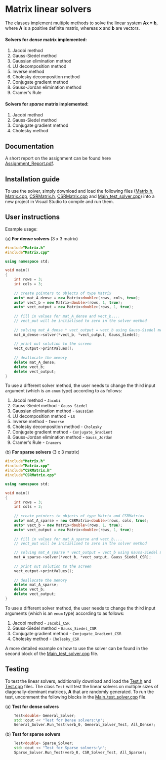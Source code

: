 # Matrix linear solvers

The classes implement multiple methods to solve the linear system **Ax = b**, where **A** is a positive definite matrix, whereas **x** and **b** are vectors.

#### Solvers for *dense* matrix implemented:

1.  Jacobi method
2.  Gauss-Siedel method
3.  Gaussian elimination method
4.  LU decomposition method
5.  Inverse method
6.  Cholesky decomposition method
7.  Conjugate gradient method
8.  Gauss-Jordan elimination method
9.  Cramer's Rule

#### Solvers for *sparse* matrix implemented:

1.  Jacobi method
2.  Gauss-Siedel method
3.  Conjugate gradient method
4.  Cholesky method

## Documentation

A short report on the assignment can be found here [Assignment_Report.pdf](Assignment_Report.pdf).

## Installation guide

To use the solver, simply download and load the following files ([Matrix.h](Matrix.h), [Matrix.cpp](Matrix.cpp), [CSRMatrix.h](CSRMatrix.h), [CSRMatrix.cpp](CSRMatrix.cpp) and [Main_test_solver.cpp](Main_test_solver.cpp)) into a new project in Visual Studio to compile and run them.

## User instructions

Example usage:

 (a) **For dense solvers** (3 x 3 matrix)
 
```c++
#include"Matrix.h"
#include"Matrix.cpp"

using namespace std;

void main()
{
    int rows = 3;
    int cols = 3;
    
    // create pointers to objects of type Matrix
    auto* mat_A_dense = new Matrix<double>(rows, cols, true);
    auto* vect_b = new Matrix<double>(rows, 1, true);
    auto* vect_output = new Matrix<double>(rows, 1, true);
    
    // fill in values for mat_A_dense and vect_b....
    // vect_out will be initialised to zero in the solver method
       
    // solving mat_A_dense * vect_output = vect_b using Gauss-Siedel method
    mat_A_dense->solver(*vect_b, *vect_output, Gauss_Siedel);
    
    // print out solution to the screen
    vect_output->printValues();
    
    // deallocate the memory
    delete mat_A_dense;
    delete vect_b;
    delete vect_output;
}
```

To use a different solver method, the user needs to change the third input argument (which is an `enum` type) according to as follows:

1.  Jacobi method - `Jacobi`
2.  Gauss-Siedel method - `Gauss_Siedel`
3.  Gaussian elimination method - `Gaussian`
4.  LU decomposition method - `LU`
5.  Inverse method - `Inverse`
6.  Cholesky decomposition method - `Cholesky`
7.  Conjugate gradient method - `Conjugate_Gradient`
8.  Gauss-Jordan elimination method - `Gauss_Jordan`
9.  Cramer's Rule - `Cramers`

(b) **For sparse solvers** (3 x 3 matrix)

```c++
#include"Matrix.h"
#include"Matrix.cpp"
#include"CSRMatrix.h"
#include"CSRMatrix.cpp"

using namespace std;

void main()
{
    int rows = 3;
    int cols = 3;
    
    // create pointers to objects of type Matrix and CSRMatrixs
    auto* mat_A_sparse = new CSRMatrix<double>(rows, cols, true);
    auto* vect_b = new Matrix<double>(rows, 1, true);
    auto* vect_output = new Matrix<double>(rows, 1, true);
    
    // fill in values for mat_A_sparse and vect_b....
    // vect_out will be initialised to zero in the solver method

    // solving mat_A_sparse * vect_output = vect_b using Gauss-Siedel method
    mat_A_sparse->solver(*vect_b, *vect_output, Gauss_Siedel_CSR);
    
    // print out solution to the screen
    vect_output->printValues();
    
    // deallocate the memory
    delete mat_A_sparse;
    delete vect_b;
    delete vect_output;
}   
```

To use a different solver method, the user needs to change the third input arguments (which is an `enum` type) according to as follows:

1.  Jacobi method - `Jacobi_CSR`
2.  Gauss-Siedel method - `Gauss_Siedel_CSR`
3.  Conjugate gradient method - `Conjugate_Gradient_CSR`
4.  Cholesky method - `Cholesky_CSR`

A more detailed example on how to use the solver can be found in the second block of the [Main_test_solver.cpp](Main_test_solver.cpp) file. 


## Testing

To test the linear solvers, additionally download and load the [Test.h](Test.h) and [Test.cpp](Test.cpp) files. The class `Test` will test the linear solvers on multiple sizes of diagonally-dominant matrices, **A** that are randomly generated. To run the test, uncomment the following blocks in the [Main_test_solver.cpp](Main_test_solver.cpp) file.
 
 (a) **Test for dense solvers**
 
```c++
    Test<double> General_Solver;
    std::cout << "Test for Dense solvers:\n";
    General_Solver.Run_Test(verb_0, General_Solver_Test, All_Dense);
```

(b) **Test for sparse solvers**

```c++
    Test<double> Sparse_Solver;
    std::cout << "Test for Sparse solvers:\n";
    Sparse_Solver.Run_Test(verb_0, CSR_Solver_Test, All_Sparse);
```

